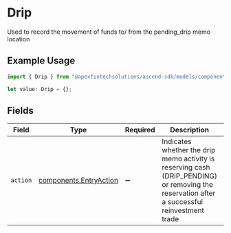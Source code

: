 # Drip

Used to record the movement of funds to/ from the pending_drip memo location

## Example Usage

```typescript
import { Drip } from "@apexfintechsolutions/ascend-sdk/models/components";

let value: Drip = {};
```

## Fields

| Field                                                                                                                                       | Type                                                                                                                                        | Required                                                                                                                                    | Description                                                                                                                                 | Example                                                                                                                                     |
| ------------------------------------------------------------------------------------------------------------------------------------------- | ------------------------------------------------------------------------------------------------------------------------------------------- | ------------------------------------------------------------------------------------------------------------------------------------------- | ------------------------------------------------------------------------------------------------------------------------------------------- | ------------------------------------------------------------------------------------------------------------------------------------------- |
| `action`                                                                                                                                    | [components.EntryAction](../../models/components/entryaction.md)                                                                            | :heavy_minus_sign:                                                                                                                          | Indicates whether the drip memo activity is reserving cash (DRIP_PENDING) or removing the reservation after a successful reinvestment trade | DRIP_PENDING                                                                                                                                |